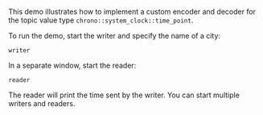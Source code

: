This demo illustrates how to implement a custom encoder and decoder for the
topic value type `chrono::system_clock::time_point`.

To run the demo, start the writer and specify the name of a city:
```
writer
```

In a separate window, start the reader:
```
reader
```

The reader will print the time sent by the writer. You can start multiple
writers and readers.
